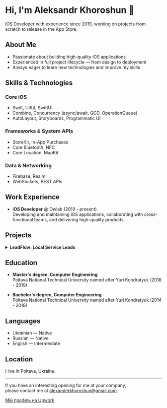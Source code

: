 # Hi, I'm Aleksandr Khoroshun 👋

iOS Developer with experience since 2019, working on projects from scratch to release in the App Store.

## About Me

- Passionate about building high-quality iOS applications  
- Experienced in full project lifecycle — from design to deployment  
- Always eager to learn new technologies and improve my skills

## Skills & Technologies

### Core iOS
- Swift, UIKit, SwiftUI  
- Combine, Concurrency (async/await, GCD, OperationQueue)  
- AutoLayout, Storyboards, Programmatic UI

### Frameworks & System APIs
- StoreKit, In-App Purchases  
- Core Bluetooth, NFC  
- Core Location, MapKit

### Data & Networking
- Firebase, Realm  
- WebSockets, REST APIs

## Work Experience

- **iOS Developer** @ Owlab (2019 - present)  
  Developing and maintaining iOS applications, collaborating with cross-functional teams, and delivering high-quality products.

## Projects

<details>
<summary><b>LeadFlow: Local Service Leads</b></summary>
<br>

  **LeadFlow** is a mobile app designed for contractors and local service professionals to get real customer leads fast. It continuously monitors local online requests 24/7 and sends instant notifications when someone nearby needs a service like landscaping, roofing, remodeling, fencing, and more.

  The app helps users grow their business without spending money on ads by connecting them directly with people actively looking for services.

  **Technologies & Skills:** Swift · UIKit · MapKit · In-App Purchases · Push Notifications

  [View in the App Store](https://apps.apple.com/us/app/leadflow-local-service-leads/id6743531643)
  </details>

## Education

- **Master's degree, Computer Engineering**  
  Poltava National Technical University named after Yuri Kondratyuk (2018 - 2019)

- **Bachelor's degree, Computer Engineering**  
  Poltava National Technical University named after Yuri Kondratyuk (2014 - 2018)

## Languages

- Ukrainian — Native  
- Russian — Native  
- English — Intermediate  

## Location

I live in Poltava, Ukraine.

---

If you have an interesting opening for me at your company,  
please contact me at [alexanderkhoroshun@gmail.com](mailto:alexanderkhoroshun@gmail.com).

[Мій профіль на Upwork](https://www.upwork.com/freelancers/~01078af842481506b4)
